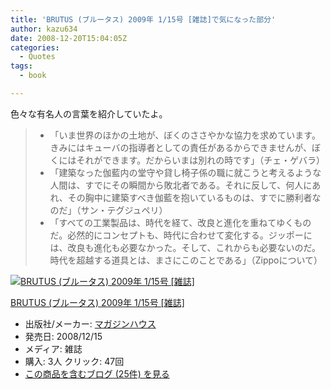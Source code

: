```yaml
---
title: 'BRUTUS (ブルータス) 2009年 1/15号 [雑誌]で気になった部分'
author: kazu634
date: 2008-12-20T15:04:05Z
categories:
  - Quotes
tags:
  - book

---
```

<div class="section">
<p>
    色々な有名人の言葉を紹介していたよ。
</p>
  
<blockquote>
<ul>
<li>
        「いま世界のほかの土地が、ぼくのささやかな協力を求めています。きみにはキューバの指導者としての責任があるからできませんが、ぼくにはそれができます。だからいまは別れの時です」（チェ・ゲバラ）
</li>
<li>
        「建築なった伽藍内の堂守や貸し椅子係の職に就こうと考えるような人間は、すでにその瞬間から敗北者である。それに反して、何人にあれ、その胸中に建築すべき伽藍を抱いているものは、すでに勝利者なのだ」（サン・テグジュペリ）
</li>
<li>
        「すべての工業製品は、時代を経て、改良と進化を重ねてゆくものだ。必然的にコンセプトも、時代に合わせて変化する。ジッポーには、改良も進化も必要なかった。そして、これからも必要ないのだ。時代を超越する道具とは、まさにこのことである」（Zippoについて）
</li>
</ul>
</blockquote>
  
<div class="hatena-asin-detail">
<a href="http://www.amazon.co.jp/dp/B001MTYE78/?tag=hatena_st1-22&ascsubtag=d-7ibv" onclick="__gaTracker('send', 'event', 'outbound-article', 'http://www.amazon.co.jp/dp/B001MTYE78/?tag=hatena_st1-22&ascsubtag=d-7ibv', '');"><img src="https://images-na.ssl-images-amazon.com/images/I/51-Oo7-03vL._SL160_.jpg" class="hatena-asin-detail-image" alt="BRUTUS (ブルータス) 2009年 1/15号 [雑誌]" title="BRUTUS (ブルータス) 2009年 1/15号 [雑誌]" /></a></p> 
    
<div class="hatena-asin-detail-info">
<p class="hatena-asin-detail-title">
<a href="http://www.amazon.co.jp/dp/B001MTYE78/?tag=hatena_st1-22&ascsubtag=d-7ibv" onclick="__gaTracker('send', 'event', 'outbound-article', 'http://www.amazon.co.jp/dp/B001MTYE78/?tag=hatena_st1-22&ascsubtag=d-7ibv', 'BRUTUS (ブルータス) 2009年 1/15号 [雑誌]');">BRUTUS (ブルータス) 2009年 1/15号 [雑誌]</a>
</p>
      
<ul>
<li>
<span class="hatena-asin-detail-label">出版社/メーカー:</span> <a href="http://d.hatena.ne.jp/keyword/%A5%DE%A5%AC%A5%B8%A5%F3%A5%CF%A5%A6%A5%B9" onclick="__gaTracker('send', 'event', 'outbound-article', 'http://d.hatena.ne.jp/keyword/%A5%DE%A5%AC%A5%B8%A5%F3%A5%CF%A5%A6%A5%B9', 'マガジンハウス');" class="keyword">マガジンハウス</a>
</li>
<li>
<span class="hatena-asin-detail-label">発売日:</span> 2008/12/15
</li>
<li>
<span class="hatena-asin-detail-label">メディア:</span> 雑誌
</li>
<li>
<span class="hatena-asin-detail-label">購入</span>: 3人 <span class="hatena-asin-detail-label">クリック</span>: 47回
</li>
<li>
<a href="http://d.hatena.ne.jp/asin/B001MTYE78" onclick="__gaTracker('send', 'event', 'outbound-article', 'http://d.hatena.ne.jp/asin/B001MTYE78', 'この商品を含むブログ (25件) を見る');" target="_blank">この商品を含むブログ (25件) を見る</a>
</li>
</ul>
</div>
    
<div class="hatena-asin-detail-foot">
</div>
</div>
</div>
